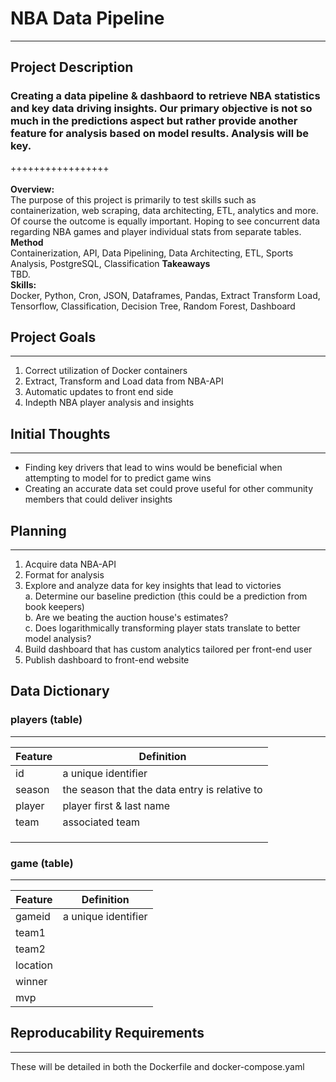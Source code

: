 # NBA Data Pipeline

---
## Project Description
### Creating a data pipeline & dashbaord to retrieve NBA statistics and key data driving insights. Our primary objective is not so much in the predictions aspect but rather provide another feature for analysis based on model results. Analysis will be key.
+++++++++++++++++\
\
**Overview:**\
The purpose of this project is primarily to test skills such as containerization, web scraping, data architecting, ETL, analytics and more. Of course the outcome is equally important. Hoping to see concurrent data regarding NBA games and player individual stats from separate tables. \
**Method**\
Containerization, API, Data Pipelining, Data Architecting, ETL, Sports Analysis, PostgreSQL, Classification
**Takeaways**\
TBD.\
**Skills:**\
Docker, Python, Cron, JSON, Dataframes, Pandas, Extract Transform Load, Tensorflow, Classification, Decision Tree, Random Forest, Dashboard

## Project Goals
---
1. Correct utilization of Docker containers
2. Extract, Transform and Load data from NBA-API
3. Automatic updates to front end side
4. Indepth NBA player analysis and insights

## Initial Thoughts
--- 
- Finding key drivers that lead to wins would be beneficial when attempting to model for to predict game wins
- Creating an accurate data set could prove useful for other community members that could deliver insights

## Planning
--- 
1. Acquire data NBA-API
2. Format for analysis
3. Explore and analyze data for key insights that lead to victories\
    a. Determine our baseline prediction (this could be a prediction from book keepers)\
    b. Are we beating the auction house's estimates?\
    c. Does logarithmically transforming player stats translate to better model analysis?
4. Build dashboard that has custom analytics tailored per front-end user
7. Publish dashboard to front-end website

## Data Dictionary
### players (table)
--- 
| Feature        | Definition                                   |
| ---            | ---                                          |
| id | a unique identifier |
| season | the season that the data entry is relative to |
| player | player first & last name |
| team | associated team |
|  |  |
|  |  |
|  |  |

### game (table)
---
| Feature | Definition |
| ---     | ---        |
| gameid | a unique identifier |
| team1 |  |
| team2 |  |
| location |  |
| winner |  |
| mvp |  |

## Reproducability Requirements
---
These will be detailed in both the Dockerfile and docker-compose.yaml
